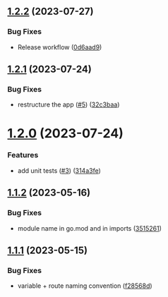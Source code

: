 ## [1.2.2](https://github.com/Pradumnasaraf/Shortify/compare/v1.2.1...v1.2.2) (2023-07-27)


### Bug Fixes

* Release workflow ([0d6aad9](https://github.com/Pradumnasaraf/Shortify/commit/0d6aad9b4d6cffbb6b8b21b52937e83495b1e749))



## [1.2.1](https://github.com/Pradumnasaraf/Shortify/compare/v1.2.0...v1.2.1) (2023-07-24)


### Bug Fixes

* restructure the app ([#5](https://github.com/Pradumnasaraf/Shortify/issues/5)) ([32c3baa](https://github.com/Pradumnasaraf/Shortify/commit/32c3baac72ae2088a1ce713cedc7f8c5911dbeb1))



# [1.2.0](https://github.com/Pradumnasaraf/Shortify/compare/v1.1.2...v1.2.0) (2023-07-24)


### Features

* add unit tests ([#3](https://github.com/Pradumnasaraf/Shortify/issues/3)) ([314a3fe](https://github.com/Pradumnasaraf/Shortify/commit/314a3fe3a8564b380d3ff51c5fef1ce330a7d14b))



## [1.1.2](https://github.com/Pradumnasaraf/Shortify/compare/v1.1.1...v1.1.2) (2023-05-16)


### Bug Fixes

* module name in go.mod and in imports ([3515261](https://github.com/Pradumnasaraf/Shortify/commit/3515261233d70914b0e47c43bf1df54cc7bcad3e))



## [1.1.1](https://github.com/Pradumnasaraf/Shortify/compare/v1.1.0...v1.1.1) (2023-05-15)


### Bug Fixes

* variable + route naming convention ([f28568d](https://github.com/Pradumnasaraf/Shortify/commit/f28568dbbfea3dd58601a0a509731835824da733))



